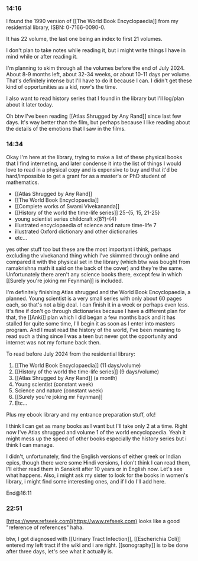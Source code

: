 ### 14:16
I found the 1990 version of [[The World Book Encyclopaedia]] from my residential library, ISBN: 0-7166-0090-0. 

It has 22 volume, the last one being an index to first 21 volumes. 

I don't plan to take notes while reading it, but i might write things I have in mind while or after reading it.

I'm planning to skim through all the volumes before the end of July 2024. About 8-9 months left, about 32-34 weeks, or about 10-11 days per volume. That's definitely intense but I'll have to do it because I can. I didn't get these kind of opportunities as a kid, now's the time. 

I also want to read history series that I found in the library but I'll log/plan about it later today.

Oh btw I've been reading [[Atlas Shrugged by Any Rand]] since last few days. It's way better than the film, but perhaps because I like reading about the details of the emotions that I saw in the films.

### 14:34
Okay I'm here at the library, trying to make a list of these physical books that I find interneting, and later condense it into the list of things I would love to read in a physical copy and is expensive to buy and that it'd be hard/impossible to get a grant for as a master's or PhD student of mathematics.

- [[Atlas Shrugged by Any Rand]]
- [[The World Book Encyclopaedia]]
- [[Complete works of Swami Vivekananda]]
- [[History of the world the time-life series]] 25-{5, 15, 21-25}
- young scientist series childcraft x(8?)-{4} 
- illustrated encyclopaedia of science and nature time-life 7
- illustrated Oxford dictionary and other dictionaries
- etc... 

yes other stuff too but these are the most important i think, perhaps excluding the vivekanand thing which I've skimmed through online and compared it with the physical set in the library (which btw was bought from ramakrishna math it said on the back of the cover) and they're the same. Unfortunately there aren't any science books there, except few in which [[Surely you're joking mr Feynman]] is included. 

I'm definitely finishing Atlas shrugged and the World Book Encyclopaedia, a planned. Young scientist is a very small series with only about 60 pages each, so that's not a big deal. I can finish it in a week or perhaps even less. It's fine if don't go through dictionaries because I have a different plan for that, the [[Anki]] plan which I did began a few months back and it has stalled for quite some time, I'll begin it as soon as I enter into masters program. And I must read the history of the world, I've been meaning to read such a thing since I was a teen but never got the opportunity and internet was not my fortune back then.

To read before July 2024 from the residential library:

1. [[The World Book Encyclopaedia]] (11 days/volume)
2. [[History of the world the time-life series]] (9 days/volume)
3. [[Atlas Shrugged by Any Rand]] (a month)
4. Young scientist (constant week)
5. Science and nature (constant week)
6. [[Surely you're joking mr Feynman]] 
7. Etc...

Plus my ebook library and my entrance preparation stuff, ofc!

I think I can get as many books as I want but I'll take only 2 at a time. Right now I've Atlas shrugged and volume 1 of the world encyclopaedia. Yeah it might mess up the speed of other books especially the history series but i think I can manage. 

I didn't, unfortunately, find the English versions of either greek or Indian epics, though there were some Hindi versions, I don't think I can read them, I'll either read them in Sanskrit after 10 years or in English now. Let's see what happens. Also, i might ask my sister to look for the books in women's library, i might find some interesting ones, and if I do I'll add here.

End@16:11

### 22:51
[https://www.refseek.com](https://www.refseek.com) looks like a good "reference of references" haha.

btw, I got diagnosed with [[Urinary Tract Infection]], [[Escherichia Coli]] entered my left tract if the wiki and i are right. [[sonography]] is to be done after three days, let's see what it actually is.


